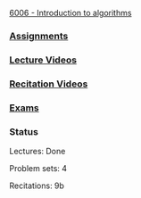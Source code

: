 [6006 - Introduction to algorithms](https://ocw.mit.edu/courses/electrical-engineering-and-computer-science/6-006-introduction-to-algorithms-fall-2011/index.htm)

### [Assignments](https://ocw.mit.edu/courses/electrical-engineering-and-computer-science/6-006-introduction-to-algorithms-fall-2011/assignments/)

### [Lecture Videos](https://ocw.mit.edu/courses/electrical-engineering-and-computer-science/6-006-introduction-to-algorithms-fall-2011/lecture-videos/)

### [Recitation Videos](https://ocw.mit.edu/courses/electrical-engineering-and-computer-science/6-006-introduction-to-algorithms-fall-2011/recitation-videos/)

### [Exams](https://ocw.mit.edu/courses/electrical-engineering-and-computer-science/6-006-introduction-to-algorithms-fall-2011/exams/)

### Status

Lectures: Done

Problem sets: 4

Recitations: 9b
